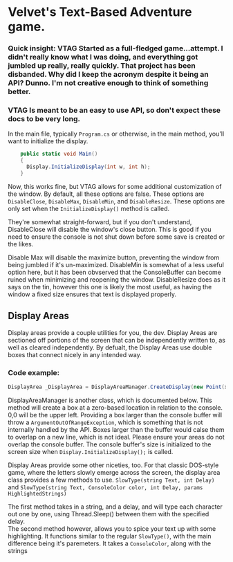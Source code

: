 # Velvet's Text-Based Adventure game.


### Quick insight: VTAG Started as a full-fledged game...attempt. I didn't really know what I was doing, and everything got jumbled up really, really quickly. That project has been disbanded. Why did I keep the acronym despite it being an API? Dunno. I'm not creative enough to think of something better. 



### VTAG Is meant to be an easy to use API, so don't expect these docs to be very long. 



In the main file, typically `Program.cs` or otherwise, in the main method, you'll want to initialize the display.

```cs
    public static void Main()
    {
      Display.InitializeDisplay(int w, int h);
    }
```
Now, this works fine, but VTAG allows for some additional customization of the window. By default, all these options are false. 
These options are `DisableClose`, `DisableMax`, `DisableMin`, and `DisableResize`. These options are only set when the `InitializeDisplay()` method is called. 

They're somewhat straight-forward, but if you don't understand, DisableClose will disable the window's close button. This is good if you need to ensure the console is not shut down before some save is created or the likes. 

Disable Max will disable the maximize button, preventing the window from being jumbled if it's un-maximized. DisableMin is somewhat of a less useful option here, but it has been obvserved that the ConsoleBuffer can become ruined when minimizing and reopening the window. DisableResize does as it says on the tin, however this one is likely the most useful, as having the window a fixed size ensures that text is displayed properly.



## Display Areas
Display areas provide a couple utilities for you, the dev. Display Areas are sectioned off portions of the screen that can be independently written to, as well as cleared independently.
By defualt, the Display Areas use double boxes that connect nicely in any intended way. 

### Code example:
```cs
DisplayArea _DisplayArea = DisplayAreaManager.CreateDisplay(new Point(x, y), new Size(w, h));
```
DisplayAreaManager is another class, which is documented below.
This method will create a box at a zero-based location in relation to the console. 0,0 will be the upper left. 
Providing a box larger than the console buffer will throw a `ArgumentOutOfRangeException`, which is something that is not internally handled by the API. Boxes larger than the buffer would calse them to overlap on a new line, which is not ideal. Please ensure your areas do not overlap the console buffer. The console buffer's size is initialized to the screen size when `Display.InitializeDisplay();` is called.

Display Areas provide some other niceties, too. For that classic DOS-style game, where the letters slowly emerge across the screen, the display area class provides a few methods to use.
`SlowType(string Text, int Delay)` and `SlowType(string Text, ConsoleColor color, int Delay, params HighlightedStrings)`

The first method takes in a string, and a delay, and will type each character out one by one, using Thread.Sleep() between them with the specified delay.  
The second method however, allows you to spice your text up with some highlighting. It functions similar to the regular `SlowType()`, with the main difference being it's paremeters. It takes a `ConsoleColor`, along with the strings 
